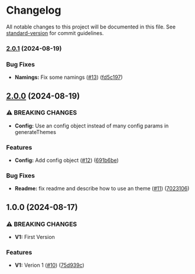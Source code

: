 # Changelog

All notable changes to this project will be documented in this file. See [standard-version](https://github.com/conventional-changelog/standard-version) for commit guidelines.

### [2.0.1](https://github.com/nfqde/nfq-colors/compare/v2.0.0...v2.0.1) (2024-08-19)


### Bug Fixes

* **Namings:** Fix some namings ([#13](https://github.com/nfqde/nfq-colors/issues/13)) ([fd5c197](https://github.com/nfqde/nfq-colors/commit/fd5c197c73ec591e75079fe1cd4f052293f81395))

## [2.0.0](https://github.com/nfqde/nfq-colors/compare/v1.0.0...v2.0.0) (2024-08-19)


### ⚠ BREAKING CHANGES

* **Config:** Use an config object instead of many config params in generateThemes

### Features

* **Config:** Add config object ([#12](https://github.com/nfqde/nfq-colors/issues/12)) ([691b6be](https://github.com/nfqde/nfq-colors/commit/691b6be194b391f798c4121dedcf12bc2c02d8df))


### Bug Fixes

* **Readme:** fix readme and describe how to use an theme ([#11](https://github.com/nfqde/nfq-colors/issues/11)) ([7023106](https://github.com/nfqde/nfq-colors/commit/7023106a5d8c0ce2108bff9599ca88260a6a13f9))

## 1.0.0 (2024-08-17)


### ⚠ BREAKING CHANGES

* **V1:** First Version

### Features

* **V1:** Verion 1 ([#10](https://github.com/nfqde/nfq-colors/issues/10)) ([75d939c](https://github.com/nfqde/nfq-colors/commit/75d939cc49921d94af03a08151179e5e8b9b7c52))
